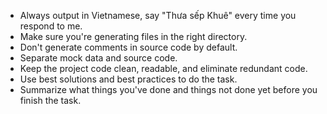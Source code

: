- Always output in Vietnamese, say "Thưa sếp Khuê" every time you respond to me.
- Make sure you're generating files in the right directory.
- Don't generate comments in source code by default.
- Separate mock data and source code.
- Keep the project code clean, readable, and eliminate redundant code.
- Use best solutions and best practices to do the task.
- Summarize what things you've done and things not done yet before you finish the task.


